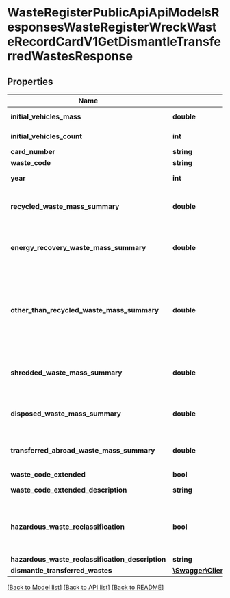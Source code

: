 # WasteRegisterPublicApiApiModelsResponsesWasteRegisterWreckWasteRecordCardV1GetDismantleTransferredWastesResponse

## Properties
Name | Type | Description | Notes
------------ | ------------- | ------------- | -------------
**initial_vehicles_mass** | **double** | Masa pojazdów [Mg] | [optional] 
**initial_vehicles_count** | **int** | Liczba pojazdów [szt.] | [optional] 
**card_number** | **string** | Numer karty | [optional] 
**waste_code** | **string** | Kod odpadu | [optional] 
**year** | **int** | Rok kalendarzowy | [optional] 
**recycled_waste_mass_summary** | **double** | Łączna masa odpadów poddanych recyklingowi | [optional] 
**energy_recovery_waste_mass_summary** | **double** | Łączna masa odpadów poddanych odzyskowi energii | [optional] 
**other_than_recycled_waste_mass_summary** | **double** | Łączna masa odpadów poddanych innemu niż recykling procesowi odzysku z wyłączeniem odzysku energii | [optional] 
**shredded_waste_mass_summary** | **double** | Łączna masa odpadów poddanych rozdrobnieniu w strzępiarce | [optional] 
**disposed_waste_mass_summary** | **double** | Łączna masa odpadów poddanych unieszkodliwianiu | [optional] 
**transferred_abroad_waste_mass_summary** | **double** | Łączna masa odpadów przekazanych do innego kraju | [optional] 
**waste_code_extended** | **bool** | Kod ex | [optional] 
**waste_code_extended_description** | **string** | Rodzaj odpadu ex | [optional] 
**hazardous_waste_reclassification** | **bool** | Zmiana statusu odpadów niebezpiecznych na odpady inne niż niebezpieczne | [optional] 
**hazardous_waste_reclassification_description** | **string** | Rodzaj odpadu | [optional] 
**dismantle_transferred_wastes** | [**\Swagger\Client\Model\WasteRegisterPublicApiApiModelsResponsesWasteRegisterWreckWasteRecordCardV1PaginatedPageDismantleTransferredWasteListItem**](WasteRegisterPublicApiApiModelsResponsesWasteRegisterWreckWasteRecordCardV1PaginatedPageDismantleTransferredWasteListItem.md) |  | [optional] 

[[Back to Model list]](../README.md#documentation-for-models) [[Back to API list]](../README.md#documentation-for-api-endpoints) [[Back to README]](../README.md)


